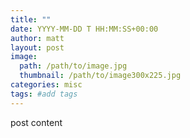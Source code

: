 ```yaml
---
title: ""
date: YYYY-MM-DD T HH:MM:SS+00:00
author: matt
layout: post
image: 
  path: /path/to/image.jpg
  thumbnail: /path/to/image300x225.jpg
categories: misc
tags: #add tags
---
```

post content
